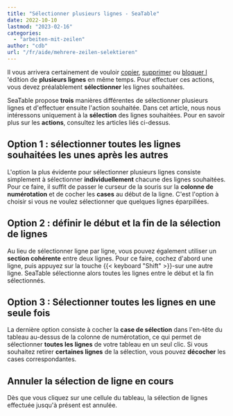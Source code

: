 ```yaml
---
title: "Sélectionner plusieurs lignes - SeaTable"
date: 2022-10-10
lastmod: "2023-02-16"
categories: 
  - "arbeiten-mit-zeilen"
author: "cdb"
url: "/fr/aide/mehrere-zeilen-selektieren"
---
```


Il vous arrivera certainement de vouloir [copier](https://seatable.io/fr/docs/arbeiten-in-tabellen/hinzufuegen-von-daten-per-copy-and-paste/), [supprimer](https://seatable.io/fr/docs/arbeiten-mit-zeilen/das-loeschen-von-zeilen/) ou [bloquer l](https://seatable.io/fr/docs/arbeiten-mit-zeilen/sperren-einer-zeile/) 'édition de **plusieurs lignes** en même temps. Pour effectuer ces actions, vous devez préalablement **sélectionner** les lignes souhaitées.

SeaTable propose **trois** manières différentes de sélectionner plusieurs lignes et d'effectuer ensuite l'action souhaitée. Dans cet article, nous nous intéressons uniquement à la **sélection** des lignes souhaitées. Pour en savoir plus sur les **actions**, consultez les articles liés ci-dessus.

## Option 1 : sélectionner toutes les lignes souhaitées les unes après les autres

L'option la plus évidente pour sélectionner plusieurs lignes consiste simplement à sélectionner **individuellement** chacune des lignes souhaitées. Pour ce faire, il suffit de passer le curseur de la souris sur la **colonne de numérotation** et de cocher les **cases** au début de la ligne. C'est l'option à choisir si vous ne voulez sélectionner que quelques lignes éparpillées.

## Option 2 : définir le début et la fin de la sélection de lignes

Au lieu de sélectionner ligne par ligne, vous pouvez également utiliser un **section cohérente** entre deux lignes. Pour ce faire, cochez d'abord une ligne, puis appuyez sur la touche {{< keyboard "Shift" >}}\-sur une autre ligne. SeaTable sélectionne alors toutes les lignes entre le début et la fin sélectionnés.

## Option 3 : Sélectionner toutes les lignes en une seule fois

La dernière option consiste à cocher la **case de sélection** dans l'en-tête du tableau au-dessus de la colonne de numérotation, ce qui permet de sélectionner **toutes les lignes** de votre tableau en un seul clic. Si vous souhaitez retirer **certaines lignes** de la sélection, vous pouvez **décocher** les cases correspondantes.

## Annuler la sélection de ligne en cours

Dès que vous cliquez sur une cellule du tableau, la sélection de lignes effectuée jusqu'à présent est annulée.
